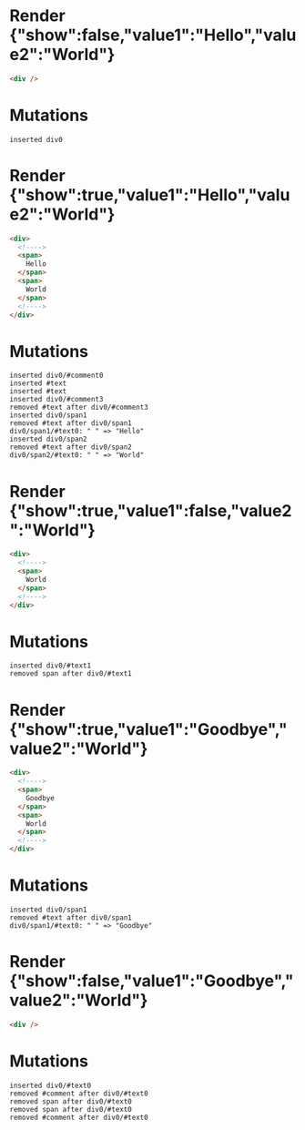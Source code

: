 # Render {"show":false,"value1":"Hello","value2":"World"}
```html
<div />
```

# Mutations
```
inserted div0
```


# Render {"show":true,"value1":"Hello","value2":"World"}
```html
<div>
  <!---->
  <span>
    Hello
  </span>
  <span>
    World
  </span>
  <!---->
</div>
```

# Mutations
```
inserted div0/#comment0
inserted #text
inserted #text
inserted div0/#comment3
removed #text after div0/#comment3
inserted div0/span1
removed #text after div0/span1
div0/span1/#text0: " " => "Hello"
inserted div0/span2
removed #text after div0/span2
div0/span2/#text0: " " => "World"
```


# Render {"show":true,"value1":false,"value2":"World"}
```html
<div>
  <!---->
  <span>
    World
  </span>
  <!---->
</div>
```

# Mutations
```
inserted div0/#text1
removed span after div0/#text1
```


# Render {"show":true,"value1":"Goodbye","value2":"World"}
```html
<div>
  <!---->
  <span>
    Goodbye
  </span>
  <span>
    World
  </span>
  <!---->
</div>
```

# Mutations
```
inserted div0/span1
removed #text after div0/span1
div0/span1/#text0: " " => "Goodbye"
```


# Render {"show":false,"value1":"Goodbye","value2":"World"}
```html
<div />
```

# Mutations
```
inserted div0/#text0
removed #comment after div0/#text0
removed span after div0/#text0
removed span after div0/#text0
removed #comment after div0/#text0
```